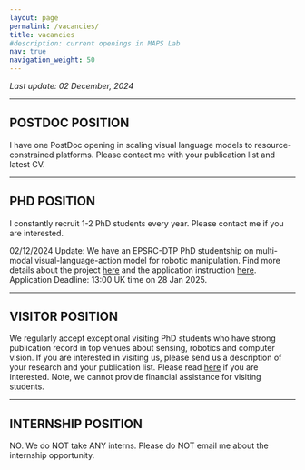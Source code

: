 ```yaml
---
layout: page
permalink: /vacancies/
title: vacancies
#description: current openings in MAPS Lab
nav: true
navigation_weight: 50
---
```


*Last update: 02 December, 2024*

---
## **POSTDOC POSITION**

I have one PostDoc opening in scaling visual language models to resource-constrained platforms. Please contact me with your publication list and latest CV.

---
## **PHD POSITION**

I constantly recruit 1-2 PhD students every year. Please contact me if you are interested. 

02/12/2024 Update: We have an EPSRC-DTP PhD studentship on multi-modal visual-language-action model for robotic manipulation. Find more details about the project [here](https://ucl-epsrc-dtp.github.io/2025-26-project-catalogue/projects/2531ad1518.html) and the application instruction [here](https://www.ucl.ac.uk/epsrc-doctoral-training/prospective-students/apply-ucl-epsrc-dtp-studentship). Application Deadline: 13:00 UK time on 28 Jan 2025. 

---
## **VISITOR POSITION**

We regularly accept exceptional visiting PhD students who have strong publication record in top venues about sensing, robotics and computer vision. If you are interested in visiting us, please send us a description of your research and your publication list. Please read [here](https://www.ucl.ac.uk/prospective-students/international/study-abroad-and-exchange/visiting-research-students) if you are interested. Note, we cannot provide financial assistance for visiting students. 

---
## **INTERNSHIP POSITION**

NO. We do NOT take ANY interns. Please do NOT email me about the internship opportunity.
